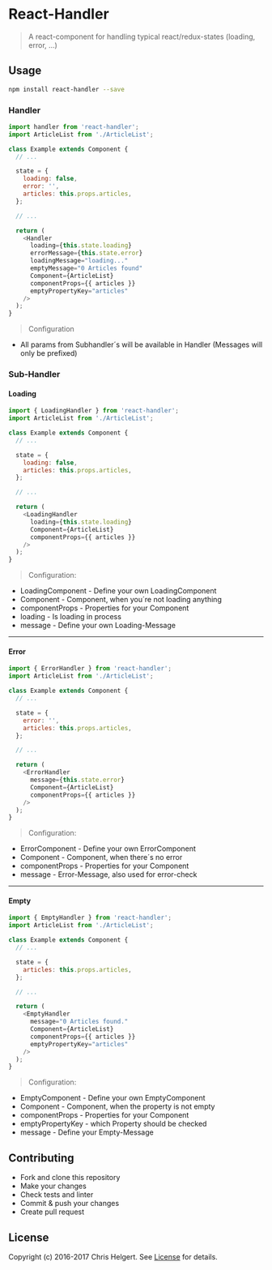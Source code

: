 # React-Handler

> A react-component for handling typical react/redux-states (loading, error, ...)

## Usage

```bash
npm install react-handler --save
```

### Handler

```javascript
import handler from 'react-handler';
import ArticleList from './ArticleList';

class Example extends Component {
  // ...

  state = {
    loading: false,
    error: '',
    articles: this.props.articles,
  };

  // ...

  return (
    <Handler
      loading={this.state.loading}
      errorMessage={this.state.error}
      loadingMessage="loading..."
      emptyMessage="0 Articles found"
      Component={ArticleList}
      componentProps={{ articles }}
      emptyPropertyKey="articles"
    />
  );
}
```

> Configuration
* All params from Subhandler´s will be available in Handler (Messages will only be prefixed)

### Sub-Handler

#### Loading

```javascript
import { LoadingHandler } from 'react-handler';
import ArticleList from './ArticleList';

class Example extends Component {
  // ...

  state = {
    loading: false,
    articles: this.props.articles,
  };

  // ...

  return (
    <LoadingHandler
      loading={this.state.loading}
      Component={ArticleList}
      componentProps={{ articles }}
    />
  );
}
```

> Configuration:
* LoadingComponent - Define your own LoadingComponent
* Component - Component, when you´re not loading anything
* componentProps - Properties for your Component
* loading - Is loading in process
* message - Define your own Loading-Message

***

#### Error

```javascript
import { ErrorHandler } from 'react-handler';
import ArticleList from './ArticleList';

class Example extends Component {
  // ...

  state = {
    error: '',
    articles: this.props.articles,
  };

  // ...

  return (
    <ErrorHandler
      message={this.state.error}
      Component={ArticleList}
      componentProps={{ articles }}
    />
  );
}
```

> Configuration:
* ErrorComponent - Define your own ErrorComponent
* Component - Component, when there´s no error
* componentProps - Properties for your Component
* message - Error-Message, also used for error-check

***

#### Empty

```javascript
import { EmptyHandler } from 'react-handler';
import ArticleList from './ArticleList';

class Example extends Component {
  // ...

  state = {
    articles: this.props.articles,
  };

  // ...

  return (
    <EmptyHandler
      message="0 Articles found."
      Component={ArticleList}
      componentProps={{ articles }}
      emptyPropertyKey="articles"
    />
  );
}
```

> Configuration:
* EmptyComponent - Define your own EmptyComponent
* Component - Component, when the property is not empty
* componentProps - Properties for your Component
* emptyPropertyKey - which Property should be checked
* message - Define your Empty-Message

## Contributing

* Fork and clone this repository
* Make your changes
* Check tests and linter
* Commit & push your changes
* Create pull request

## License
Copyright (c) 2016-2017 Chris Helgert. See [License](./LICENCSE) for details.
